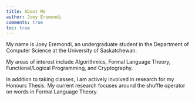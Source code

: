 ```yaml
---
title: About Me
author: Joey Eremondi
comments: true
toc: true
---
```


My name is Joey Eremondi, an undergraduate student in the Department of Computer Science at the University of Saskatchewan.

My areas of interest include Algorithmics, Formal Language Theory, Functional/Logical Programming, and Cryptography.

In addition to taking classes, I am actively involved in research for my Honours Thesis. My current research focuses around the shuffle operator on words in Formal Language Theory.
